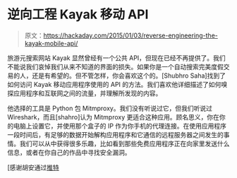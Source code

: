 # 逆向工程 Kayak 移动 API

> 原文：<https://hackaday.com/2015/01/03/reverse-engineering-the-kayak-mobile-api/>

旅游元搜索网站 Kayak 显然曾经有一个公共 API，但现在已经不再提供了。我们不能说我们哀悼我们从来不知道的界面的损失。如果你是一个自动搜索完美度假交易的人，还是有希望的。但不管怎样，你会喜欢这个的。[Shubhro Saha]找到了如何访问 Kayak 移动应用程序使用的 API 的方法。我们喜欢他详细描述了如何嗅探应用程序和互联网之间的流量，并理解所发现的内容。

他选择的工具是 Python 包 Mitmproxy。我们没有听说过它，但我们听说过 Wireshark，而且[shahro]认为 Mitmproxy 更适合这种应用。顾名思义，你在你的电脑上设置它，并使用那个盒子的 IP 作为你手机的代理连接。在使用应用程序一段时间后，有足够的数据开始解构应用程序和它通信的远程服务器之间发生的事情。我们可以从中获得很多乐趣，比如看到那些免费应用程序正在向家里发送什么信息，或者在你自己的作品中寻找安全漏洞。

[感谢胡安通过[推特](https://twitter.com/juanantoniobm/status/550962983174963200?s=03)